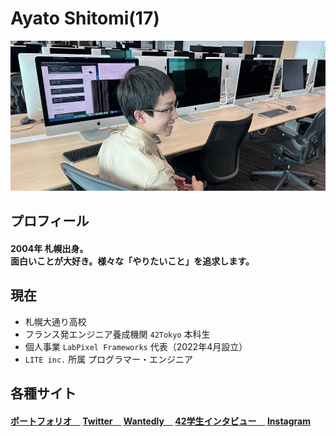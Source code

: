# Ayato Shitomi(17)

<img src="github.png" />

## プロフィール

#### 2004年 札幌出身。<br>面白いことが大好き。様々な「やりたいこと」を追求します。

## 現在

- 札幌大通り高校
- フランス発エンジニア養成機関 `42Tokyo` 本科生
- 個人事業 `LabPixel Frameworks` 代表（2022年4月設立）
- `LITE inc.` 所属 プログラマー・エンジニア

## 各種サイト

#### <a href="https://ayato-shitomi.github.io/portfolio/" target="_blank">ポートフォリオ　</a> <a href="https://twitter.com/AyatoShitomi" target="_blank">Twitter　</a> <a href="https://www.wantedly.com/id/ayato_shitomi" target="_blank">Wantedly　</a> <a href="https://note.42tokyo.jp/n/naf350a626f45" target="_blank">42学生インタビュー　</a> <a href="https://www.instagram.com/ayato_shitomi/" target="_blank">Instagram</a>
